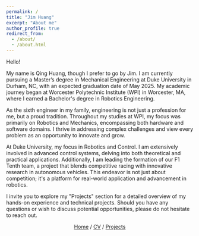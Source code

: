 ```yaml
---
permalink: /
title: "Jim Huang"
excerpt: "About me"
author_profile: true
redirect_from: 
  - /about/
  - /about.html
---
```


Hello!

My name is Qing Huang, though I prefer to go by Jim. I am currently pursuing a Master’s degree in Mechanical Engineering at Duke University in Durham, NC, with an expected graduation date of May 2025. My academic journey began at Worcester Polytechnic Institute (WPI) in Worcester, MA, where I earned a Bachelor's degree in Robotics Engineering.

As the sixth engineer in my family, engineering is not just a profession for me, but a proud tradition. Throughout my studies at WPI, my focus was primarily on Robotics and Mechanics, encompassing both hardware and software domains. I thrive in addressing complex challenges and view every problem as an opportunity to innovate and grow.

At Duke University, my focus in Robotics and Control. I am extensively involved in advanced control systems, delving into both theoretical and practical applications. Additionally, I am leading the formation of our F1 Tenth team, a project that blends competitive racing with innovative research in autonomous vehicles. This endeavor is not just about competition; it's a platform for real-world application and advancement in robotics.

I invite you to explore my "Projects" section for a detailed overview of my hands-on experience and technical projects. Should you have any questions or wish to discuss potential opportunities, please do not hesitate to reach out.

<p style="text-align: center;"> 
  <a href="https://hqjimmy9.github.io/">Home</a>
  /
  <!--a href="https://hqjimmy9.github.io//publications/">Publications</a-->
  <a href="https://hqjimmy9.github.io/files/Resume-Qing Huang - work - ME.pdf">CV</a>
  /
  <a href="https://hqjimmy9.github.io//projects/">Projects</a>
</p>



<!-- <iframe 
  width="560" height="315" 
  src="https://www.youtube.com/embed/Q5BHOogOOLo?autoplay=1&mute=1" 
  title="YouTube video player" 
  frameborder="0" 
  allow="accelerometer; autoplay; clipboard-write; encrypted-media; gyroscope; picture-in-picture; web-share" allowfullscreen>
</iframe> -->

